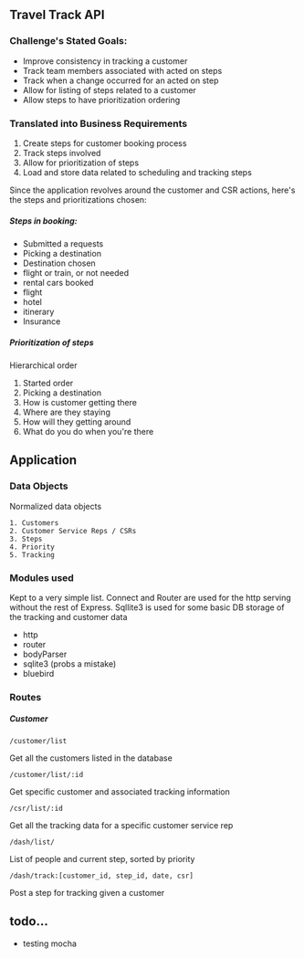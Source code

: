 ## Travel Track API

### Challenge's Stated Goals:

- Improve consistency in tracking a customer
- Track team members associated with acted on steps 
- Track when a change occurred for an acted on step 
- Allow for listing of steps related to a customer 
- Allow steps to have prioritization ordering

### Translated into Business Requirements

1. Create steps for customer booking process
2. Track steps involved
3. Allow for prioritization of steps
3. Load and store data related to scheduling and tracking steps

Since the application revolves around the customer and CSR actions, here's the steps and prioritizations chosen:

##### Steps in booking:

- Submitted a requests
- Picking a destination
- Destination chosen
- flight or train, or not needed
- rental cars booked
- flight
- hotel
- itinerary
- Insurance

##### Prioritization of steps

Hierarchical order

1. Started order
2. Picking a destination
3. How is customer getting there
4. Where are they staying
5. How will they getting around
6. What do you do when you're there


## Application

### Data Objects

Normalized data objects

    1. Customers
    2. Customer Service Reps / CSRs
    3. Steps
    4. Priority
    5. Tracking

### Modules used

Kept to a very simple list.  Connect and Router are used for the http serving without the rest of Express.  Sqllite3 is used for some basic DB storage of the tracking and customer data

- http
- router
- bodyParser
- sqlite3 (probs a mistake)
- bluebird

### Routes

##### Customer

<code>/customer/list</code>

Get all the customers listed in the database
 
 <code>/customer/list/:id</code>
 
Get specific customer and associated tracking information
 
<code>/csr/list/:id </code>

Get all the tracking data for a specific customer service rep
 
<code>/dash/list/</code>
 
List of people and current step, sorted by priority

<code>/dash/track:[customer_id, step_id, date, csr]</code>

Post a step for tracking given a customer
 
## todo...
- testing mocha
